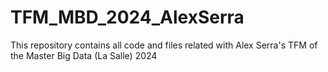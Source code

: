 # TFM_MBD_2024_AlexSerra
This repository contains all code and files related with Alex Serra's TFM of the Master Big Data (La Salle) 2024
